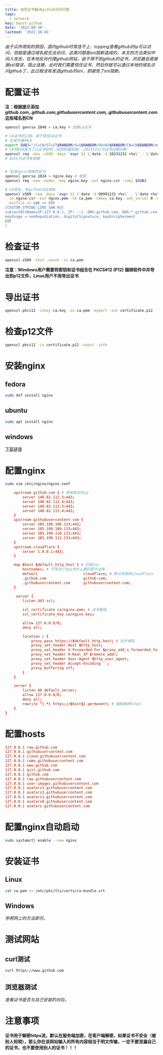 ```yaml
---
title: 自签证书解决github访问问题
tags: 
  - network
key: boost-github
date: '2022-09-30'
lastmod: '2022-10-01'
---
```

*由于众所周知的原因，国内github时常连不上，tcpping查看github的ip可以访问，但就是通过域名就无法访问，这类问题是sni阻断造成的，本文的方法类似中间人攻击，在本地反向代理github网站，由于得不到github的证书，浏览器会直接报ssl错误，阻止连接，此时我们需要信任证书，然后你就可以通过本地的域名访问github了，此过程没有发送github的sni，即避免了sni阻断。*
# 配置证书
**注：根据提示添加github.com,*.github.com,githubusercontent.com,*.githubusercontent.com这些域名到CN**
```bash
openssl genrsa 2048 > ca.key # 创建ca证书

# CA证书的公钥，用于信任CA证书
# 生成不通的CA
export SUBJ="/C=CN/ST=ST$RANDOM/O=O$RANDOM/OU=OU$RANDOM/CN=CN$RANDOM/emailAddress=$RANDOM@localhost"
# CN写0CN是为了让证书好找（会排到最前面）,20231231为证书过期日期
openssl req -new -x509 -days `expr \( \`date -d 20231231 +%s\` - \`date +%s\` \) / 86400 + 1` -key ca.key -out ca.pem -subj $SUBJ
# date为证书有效期


# 生成nginx使用的证书
openssl genrsa 1024 > nginx.key # 密钥
openssl req -new -nodes -key nginx.key -out nginx.csr -subj $SUBJ

# CA签名，写github对应域名
openssl x509 -req -days `expr \( \`date -d 99991231 +%s\` - \`date +%s\` \) / 86400 + 1` \
 -in nginx.csr -out nginx.pem -CA ca.pem -CAkey ca.key -set_serial 0 -extensions CUSTOM_STRING_LIKE_SAN_KU\
 -extfile <( cat << EOF
[CUSTOM_STRING_LIKE_SAN_KU]
subjectAltName=IP:127.0.0.1, IP: ::1 ,DNS:github.com, DNS:*.github.com, DNS:githubusercontent.com, DNS:*.githubusercontent.com
keyUsage = nonRepudiation, digitalSignature, keyEncipherment
EOF
)
```
# 检查证书
```bash
openssl x509 -text -noout -in ca.pem
```
**注意：Windows用户需要将密钥和证书组合在 PKCS#12 (P12) 捆绑软件中并导出到p12文件，Linux用户不用导出证书**
# 导出证书
```bash
openssl pkcs12 -inkey ca.key -in ca.pem -export -out certificate.p12
```
# 检查p12文件
```bash
openssl pkcs12 -in certificate.p12 -noout -info
```
# 安装nginx
## fedora
```bash
sudo dnf install nginx 
```
## ubuntu
```bash
sudo apt install nginx
```
## windows
[下载链接](http://nginx.org/download/nginx-1.23.1.zip)
# 配置nginx
```bash
sudo vim /etc/nginx/nginx.conf
```
```conf
    upstream github-com { # 转发到对应ip
        server 140.82.112.3:443;
        server 140.82.112.4:443;
        server 140.82.113.3:443;
        server 140.82.113.4:443;
    }
    upstream githubusercontent-com {
        server 185.199.108.133:443;
        server 185.199.109.133:443;
        server 185.199.110.133:443;
        server 185.199.111.133:443;
    }
    upstream cloudflare {
        server 1.0.0.1:443;
    }

    map $host $default_http_host { # 匹配sni
        hostnames; # 不写这个会让你什么都匹配不出来
        default                     cloudflare; # 默认转发到cloudflare
        .github.com                 github-com;
        .githubusercontent.com      githubusercontent-com;
    }
    
     server {
        listen 443 ssl;

        ssl_certificate ca/nginx.pem; # 证书路径
        ssl_certificate_key ca/nginx.key;

        allow 127.0.0.0/8;
        deny all;

        location / {
            proxy_pass https://$default_http_host; # 反代域名
            proxy_set_header Host $http_host;
            proxy_set_header X-Forwarded-For $proxy_add_x_forwarded_for;
            proxy_set_header X-Real_IP $remote_addr;
            proxy_set_header User-Agent $http_user_agent;
            proxy_set_header Accept-Encoding '';
            proxy_buffering off;
        }
    }

    server {
        listen 80 default_server;
        allow 127.0.0.0/8;
        deny all;
        rewrite ^(.*) https://$host$1 permanent; # 强制跳转https
    }
}
```
# 配置hosts
```conf
127.0.0.1 raw.github.com 
127.0.0.1 githubusercontent.com
127.0.0.1 cloud.githubusercontent.com
127.0.0.1 camo.githubusercontent.com
127.0.0.1 www.github.com 
127.0.0.1 gist.github.com
127.0.0.1 github.com 
127.0.0.1 raw.githubusercontent.com
127.0.0.1 user-images.githubusercontent.com
127.0.0.1 avatars3.githubusercontent.com 
127.0.0.1 avatars2.githubusercontent.com 
127.0.0.1 avatars1.githubusercontent.com 
127.0.0.1 avatars0.githubusercontent.com 
127.0.0.1 avatars.githubusercontent.com
```
# 配置nginx自动启动
```bash
sudo systemctl enable --now nginx
```
# 安装证书
## Linux
```bash
cat ca.pem >> /etc/pki/tls/certs/ca-bundle.crt
```
## Windows
*参照网上的方法即可。*
# 测试网站
## curl测试
```bash
curl https://www.github.com
```
## 浏览器测试
*查看证书是否与自己安装的对应。*
# 注意事项
**证书用于解密https流，默认在服务端加密，在客户端解密，如果证书不安全（被别人知晓），那么你在该网站输入的所有内容相当于明文传输，一定不要泄漏自己的证书，也不要使用别人的证书！！！**